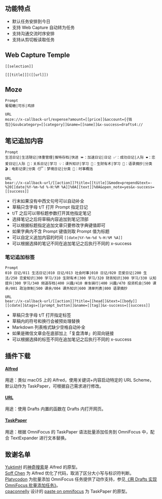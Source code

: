 ## 功能特点
- 默认任务安排到今日
- 支持 Web Capture 自动转为任务
- 支持沟通交流时序安排
- 支持从剪切板读取任务

## Web Capture Temple
```
[[selection]]

[[[title]]]([[url]])
```
## Moze
```
Prompt  
葡萄糖|可乐|鸡排

URL
moze://x-callback-url/expense?amount=[[price]]&account={{钱包}}&subcategory=[[category]]&name=[[name]]&x-success=drafts4://
```
  
## 笔记追加内容
```
Prompt
生活日记|生活随记|体重管理|推特存档|快进 ⏩：加速日记|日记 ✅：成功日记|人际 ❤️：恋爱日记|人际 👬：关系日记|学习 💡：课外知识|学习 💬：生财有术|学习 💬：语录摘抄|分类 🎬：电影记录|分类 😴：梦境日记|分类 📰：时事概括

URL
bear://x-callback-url/[[action]]?title=[[title]]&mode=prepend&text=-%20[[date|%Y-%m-%d %-H:%M %A]]%0A[[text]]%0A&open_note=yes&x-success=[[success]]
```
- 行末如果没有中西文句号可以自动补全
- 草稿只含字母 t/T 打开 Prompt 指定日记
- t/T 之后可以带标题参数打开其他指定笔记
- 选择笔记之后将草稿内容追加到笔记顶部
- 可以根据标题指定追加文章只要修改字典键值即可
- 如果字典内不含 Prompt 键值则取 Prompt 值为标题
- 可以自定义追加内容的时间 `[[date|%Y-%m-%d %-H:%M %A]]`
- 可以根据选择的笔记不同在追加笔记之后执行不同的 x-success

### 笔记追加标签
```
Prompt
010 日记/011 生活日记|010 日记/013 社会时事|010 日记/020 恋爱日记|200 生活/250 恋爱知识|300 学习/310 生财有术|300 学习/320 财务知识|300 学习/330 认知提升|300 学习/340 频道存档|400 兴趣/410 单车骑行|400 兴趣/470 投资机会|500 课余/001 政治体制|500 课余/004 课外知识|600 清单列表|800 语录摘抄

URL
bear://x-callback-url/[[action]]?title=[[head]]&text=[[body]][[cdate]]&tags=[[prompt_button]]&name=[[tag]]&x-success=[[success]]
```
- 草稿只含字母 t/T 打开指定标签
- 草稿内的符号和换行会被预处理替换
- Markdown 列表格式缺少空格自动补全
- 如果是微信文章会在底部加上「复盘清单」的双向链接
- 可以根据选择的标签不同在追加笔记之后执行不同的 x-success

## 插件下载
#### [Alfred](https://drafts4-actions.agiletortoise.com/a/2PS)
用途：类似 macOS 上的 Alfred，使用关键词+内容启动特定的 URL Scheme，默认动作为 TaskPaper，可根据自己需求进行修改。

#### [URL](https://drafts4-actions.agiletortoise.com/a/2PV)
用途：使用 Drafts 内置的函数在 Drafts 内打开网页。

#### [TaskPaper](https://drafts4-actions.agiletortoise.com/a/2PT)
用途：根据 OmniFocus 的 TaskPaper 语法批量添加任务到 OmniFocus 中，配合 TextExpander 进行文本替换。

## 致谢名单
[YuktimH](https://sspai.com/user/47944/updates) 的[神奇搜索](https://sspai.com/post/35377)是 Alfred 的原型。  
[Soff Chen](https://github.com/soffchen) 为 Alfred 优化了代码，取消了区分大小写与标识符判断。  
[Platycodon](https://sspai.com/user/714505/updates) 为批量添加 OmniFocus 任务提供了动作支持，参见[《用 Drafts 实现 OmniFocus 批量添加任务》](https://sspai.com/post/38809)。  
[cpaconnelly](https://twitter.com/cpaconnelly) 设计的 [paste on omnifocus](https://drafts4-actions.agiletortoise.com/a/1xa) 为 TaskPaper 的原型。  
